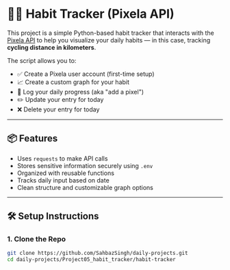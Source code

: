 # 🚴‍♂️ Habit Tracker (Pixela API)

This project is a simple Python-based habit tracker that interacts with the [Pixela API](https://pixe.la/) to help you visualize your daily habits — in this case, tracking **cycling distance in kilometers**.

The script allows you to:
- ✅ Create a Pixela user account (first-time setup)
- 📈 Create a custom graph for your habit
- 📅 Log your daily progress (aka "add a pixel")
- ✏️ Update your entry for today
- ❌ Delete your entry for today

---

## 📦 Features

- Uses `requests` to make API calls
- Stores sensitive information securely using `.env`
- Organized with reusable functions
- Tracks daily input based on date
- Clean structure and customizable graph options

---

## 🛠 Setup Instructions

### 1. Clone the Repo

```bash
git clone https://github.com/SahbazSingh/daily-projects.git
cd daily-projects/Project05_habit_tracker/habit-tracker